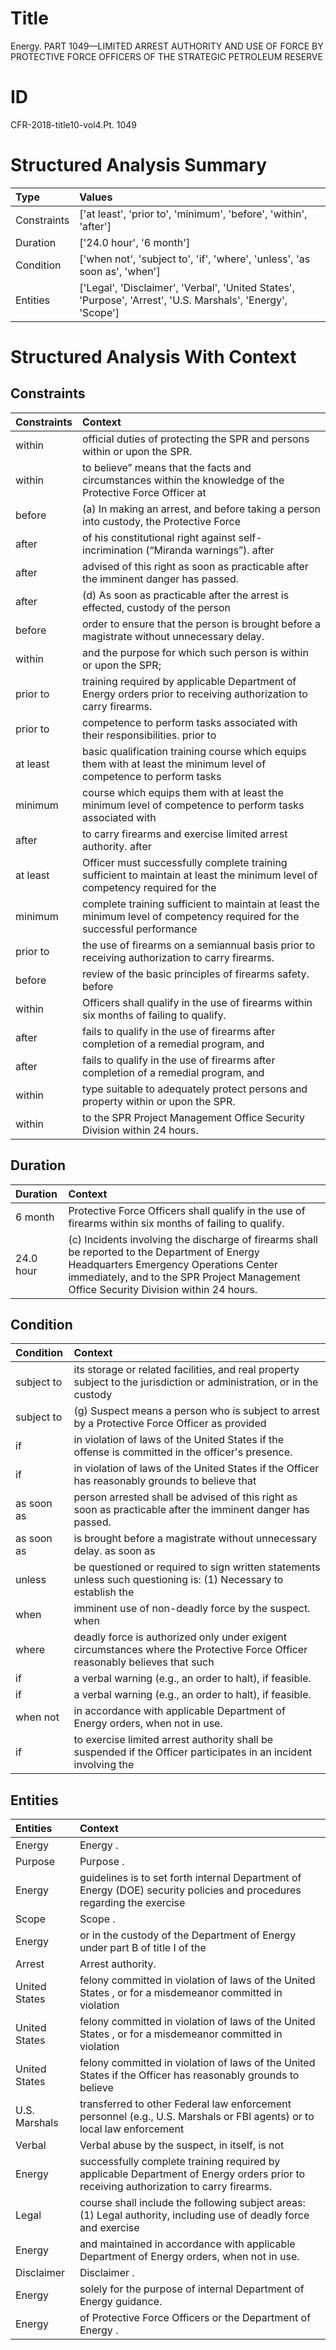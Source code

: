 # Title

 Energy. PART 1049—LIMITED ARREST AUTHORITY AND USE OF FORCE BY PROTECTIVE FORCE OFFICERS OF THE STRATEGIC PETROLEUM RESERVE


# ID

 CFR-2018-title10-vol4.Pt. 1049


# Structured Analysis Summary

| Type        | Values                                                                                                      |
|:------------|:------------------------------------------------------------------------------------------------------------|
| Constraints | ['at least', 'prior to', 'minimum', 'before', 'within', 'after']                                            |
| Duration    | ['24.0 hour', '6 month']                                                                                    |
| Condition   | ['when not', 'subject to', 'if', 'where', 'unless', 'as soon as', 'when']                                   |
| Entities    | ['Legal', 'Disclaimer', 'Verbal', 'United States', 'Purpose', 'Arrest', 'U.S. Marshals', 'Energy', 'Scope'] |


# Structured Analysis With Context

 


## Constraints

| Constraints   | Context                                                                                                                      |
|:--------------|:-----------------------------------------------------------------------------------------------------------------------------|
| within        | official duties of protecting the SPR and persons within  or upon the SPR.                                                   |
| within        | to believe&#8221; means that the facts and circumstances within the knowledge of the Protective Force Officer at             |
| before        | (a) In making an arrest, and  before taking a person into custody, the Protective Force                                      |
| after         | of his constitutional right against self-incrimination (&#8220;Miranda warnings&#8221;). after                               |
| after         | advised of this right as soon as practicable after  the imminent danger has passed.                                          |
| after         | (d) As soon as practicable  after the arrest is effected, custody of the person                                              |
| before        | order to ensure that the person is brought before  a magistrate without unnecessary delay.                                   |
| within        | and the purpose for which such person is within  or upon the SPR;                                                            |
| prior to      | training required by applicable Department of Energy orders prior to  receiving authorization to carry firearms.             |
| prior to      | competence to perform tasks associated with their responsibilities. prior to                                                 |
| at least      | basic qualification training course which equips them with at least the minimum level of competence to perform tasks         |
| minimum       | course which equips them with at least the minimum level of competence to perform tasks associated with                      |
| after         | to carry firearms and exercise limited arrest authority. after                                                               |
| at least      | Officer must successfully complete training sufficient to maintain at least the minimum level of competency required for the |
| minimum       | complete training sufficient to maintain at least the minimum level of competency required for the successful performance    |
| prior to      | the use of firearms on a semiannual basis prior to  receiving authorization to carry firearms.                               |
| before        | review of the basic principles of firearms safety. before                                                                    |
| within        | Officers shall qualify in the use of firearms within  six months of failing to qualify.                                      |
| after         | fails to qualify in the use of firearms after  completion of a remedial program, and                                         |
| after         | fails to qualify in the use of firearms after  completion of a remedial program, and                                         |
| within        | type suitable to adequately protect persons and property within  or upon the SPR.                                            |
| within        | to the SPR Project Management Office Security Division within  24 hours.                                                     |


## Duration

| Duration   | Context                                                                                                                                                                                                                           |
|:-----------|:----------------------------------------------------------------------------------------------------------------------------------------------------------------------------------------------------------------------------------|
| 6 month    | Protective Force Officers shall qualify in the use of firearms within six months of failing to qualify.                                                                                                                           |
| 24.0 hour  | (c) Incidents involving the discharge of firearms shall be reported to the Department of Energy Headquarters Emergency Operations Center immediately, and to the SPR Project Management Office Security Division within 24 hours. |


## Condition

| Condition   | Context                                                                                                                      |
|:------------|:-----------------------------------------------------------------------------------------------------------------------------|
| subject to  | its storage or related facilities, and real property subject to the jurisdiction or administration, or in the custody        |
| subject to  | (g) Suspect means a person who is  subject to arrest by a Protective Force Officer as provided                               |
| if          | in violation of laws of the United States if  the offense is committed in the officer's presence.                            |
| if          | in violation of laws of the United States if the Officer has reasonably grounds to believe that                              |
| as soon as  | person arrested shall be advised of this right as soon as  practicable after the imminent danger has passed.                 |
| as soon as  | is brought before a magistrate without unnecessary delay. as soon as                                                         |
| unless      | be questioned or required to sign written statements unless such questioning is: (1) Necessary to establish the              |
| when        | imminent use of non-deadly force by the suspect. when                                                                        |
| where       | deadly force is authorized only under exigent circumstances where the Protective Force Officer reasonably believes that such |
| if          | a verbal warning (e.g., an order to halt), if  feasible.                                                                     |
| if          | a verbal warning (e.g., an order to halt), if  feasible.                                                                     |
| when not    | in accordance with applicable Department of Energy orders, when not  in use.                                                 |
| if          | to exercise limited arrest authority shall be suspended if the Officer participates in an incident involving the             |


## Entities

| Entities      | Context                                                                                                                                |
|:--------------|:---------------------------------------------------------------------------------------------------------------------------------------|
| Energy        | Energy .                                                                                                                               |
| Purpose       | Purpose .                                                                                                                              |
| Energy        | guidelines is to set forth internal Department of Energy (DOE) security policies and procedures regarding the exercise                 |
| Scope         | Scope .                                                                                                                                |
| Energy        | or in the custody of the Department of Energy  under part B of title I of the                                                          |
| Arrest        | Arrest  authority.                                                                                                                     |
| United States | felony committed in violation of laws of the United States , or for a misdemeanor committed in violation                               |
| United States | felony committed in violation of laws of the United States , or for a misdemeanor committed in violation                               |
| United States | felony committed in violation of laws of the United States if the Officer has reasonably grounds to believe                            |
| U.S. Marshals | transferred to other Federal law enforcement personnel (e.g., U.S. Marshals or FBI agents) or to local law enforcement                 |
| Verbal        | Verbal abuse by the suspect, in itself, is not                                                                                         |
| Energy        | successfully complete training required by applicable Department of Energy  orders prior to receiving authorization to carry firearms. |
| Legal         | course shall include the following subject areas: (1) Legal authority, including use of deadly force and exercise                      |
| Energy        | and maintained in accordance with applicable Department of Energy  orders, when not in use.                                            |
| Disclaimer    | Disclaimer .                                                                                                                           |
| Energy        | solely for the purpose of internal Department of Energy  guidance.                                                                     |
| Energy        | of Protective Force Officers or the Department of Energy .                                                                             |


